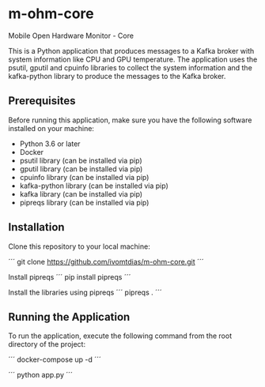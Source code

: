 # m-ohm-core
Mobile Open Hardware Monitor - Core

This is a Python application that produces messages to a Kafka broker with system information like CPU and GPU temperature. The application uses the psutil, gputil and cpuinfo libraries to collect the system information and the kafka-python library to produce the messages to the Kafka broker.

## Prerequisites
Before running this application, make sure you have the following software installed on your machine:

- Python 3.6 or later
- Docker
- psutil library (can be installed via pip)
- gputil library (can be installed via pip)
- cpuinfo library (can be installed via pip)
- kafka-python library (can be installed via pip)
- kafka library (can be installed via pip)
- pipreqs library (can be installed via pip)

## Installation
Clone this repository to your local machine:

´´´
git clone https://github.com/ivomtdias/m-ohm-core.git
´´´

Install pipreqs
´´´
pip install pipreqs
´´´

Install the libraries using pipreqs
´´´
pipreqs .
´´´

## Running the Application
To run the application, execute the following command from the root directory of the project:

´´´
docker-compose up -d
´´´

´´´
python app.py
´´´
